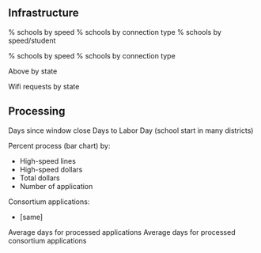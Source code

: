 Infrastructure
--------------

% schools by speed
% schools by connection type
% schools by speed/student

% schools by speed
% schools by connection type

Above by state

Wifi requests by state

Processing
----------

Days since window close
Days to Labor Day (school start in many districts)

Percent process (bar chart) by:
- High-speed lines
- High-speed dollars
- Total dollars
- Number of application

Consortium applications:
- [same]

Average days for processed applications
Average days for processed consortium applications


